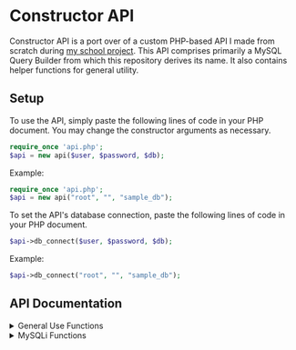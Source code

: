 # Constructor API
Constructor API is a port over of a custom PHP-based API I made from scratch during [my school project](https://github.com/heischichou/NJC-Tattoo/). This API comprises primarily a MySQL Query Builder from which this repository derives its name. It also contains helper functions for general utility.

## Setup
To use the API, simply paste the following lines of code in your PHP document. You may change the constructor arguments as necessary.
```php
require_once 'api.php';
$api = new api($user, $password, $db);
```
Example:
```php
require_once 'api.php';
$api = new api("root", "", "sample_db");
```

To set the API's database connection, paste the following lines of code in your PHP document.
```php
$api->db_connect($user, $password, $db);
```
Example:
```php
$api->db_connect("root", "", "sample_db");
```

## API Documentation

<details><summary>General Use Functions</summary>
<p>

## $api->sanitize_data($data, $type)
Santizes the given data.
Example of integer sanitization, do
```php
$data = "1Lorem2ipsum3dolor4sit5amet";
$api->sanitize_data($data, "int");
// $data = 12345;
```

Example of float sanitization, do
```php
$data = "1Lorem2ipsum3dolor4sit5amet";
$api->sanitize_data($data, "float");
// $data = 12345.67;
```

Example of email sanitization, do
```php
$data = "john.doe@test.com";
$api->sanitize_data($data, "email");
// $data = "john.doe@test.com";
```

Example of string (default case) sanitization, do
```php
$data = " <script>console.log('This is an attack.')</script> "
$api->sanitize_data($data, "string");
// $data = "console.log('This is an attack');";
```


## $api->validate_data($data, $type)
Validate the given data. Returns true if the data is valid, false otherwise.
Integer validation valid case
```php
$boolean = $api->validate_data(12345, "int");
// $boolean = true;
```

Integer validation invalid case
```php
$boolean = $api->validate_data("1Lorem2ipsum3dolor4sit5amet", "int");
// $boolean = false;
```

Float validation valid case
```php
$boolean = $api->validate_data(12345.67, "float");
// $boolean = true;
```

Float validation invalid case
```php
$boolean = $api->validate_data("1Lorem2ipsum3dolor4sit5amet.67", "float");
// $boolean = false;
```

Email validation valid case
```php
$boolean = $api->sanitize_data("john.doe@test.com", "email");
// $boolean = true;
```

Email validation invalid case
```php
$boolean = $api->sanitize_data("invalid-email#test+com", "email");
// $boolean = 'false';
```

Date validation valid case
```php
$boolean = $api->validate_data("10-17-2000", "date");
// $boolean = true;
```

Date validation invalid case - Invalid date
```php
$boolean = $api->validate_data("02-31-2000", "date");
// $boolean = false;
```

Date validation invalid case - Past date
```php
// today = '05-05-2001'
$boolean = $api->validate_data("05-03-2000", "date");
// $boolean = false;
```

Time validation valid case
```php
$boolean = $api->validate_data("05:30:00", "time");
// $boolean = true;
```

Time validation invalid case
```php
$boolean = $api->validate_data("13:72:00", "time");
// $boolean = false;
```

Birthdate validation valid case
```php
$boolean = $api->validate_data("12-1-2000", "birthdate");
// $boolean = true;
```

Birthdate validation invalid case - Invalid format
```php
$boolean = $api->validate_data("13-32-1900", "birthdate");
// $boolean = false;
```

Birthdate validation invalid case - Less than legal age
```php
$boolean = $api->validate_data("04-17-2020", "birthdate");
// $boolean = false;
```

Birthdate validation invalid case - Exceeds age limit
```php
$boolean = $api->validate_data("08-23-1810", "birthdate");
// $boolean = false;
```

String (default case) valid case
```php
$boolean = $api->sanitize_data("Hello world!", "string");
// $boolean = 'true';
```


## $api->validate_image($image, $file_size)
Validate the given file. Returns true if the file is a valid image, false otherwise.
Example of image validation, do
```php
$boolean = $api->validate_image($image, $file_size);
// $boolean = true;
```

Image validation invalid case - Invalid file extension
```php
// $file_ext = "image/webp";
$boolean = $api->validate_image($image, 5000);
// $boolean = false;
```

Image validation invalid case - Invalid file type
```php
// $file_type = "webp";
$boolean = $api->validate_image($image, 5000);
// $boolean = false;
```

Image validation invalid case - Exceeds file size limit
```php
// $file_size = 7000;
$boolean = $api->validate_image($image, 5000);
// $boolean = false;
```


## $api->generate-color()
Randomly generate a hexadecimal color code.
```php
$data = $api->generate_color();
// $data = #FDC651;
```

</p>
</details>

<details><summary>MySQLi Functions</summary>
<p>

<details><summary>Database Functions</summary>
<p>

## $api->db_return()
Returns the API's database connection.
```php
$api->db_connect("root", "", "sample_db");
$conn = $api->db_return();
```


## $api->db_disconnect()
Close the API's database connection.
```php
$api->db_disconnect();
$conn = $api->db_return();
// $conn = null;
```


## $api->db_close()
Close the given database connection. Returns true on success, false on failure.
```php
$conn = $api->db_return();
...
$api->db_return($conn);
```

</p>
</details>

<details><summary>Clause Helpers</summary>
<p>

## $api->table($string, $params)
Appends the specified tables to the given query string.
To specify a single table, do
```php
$api->table($query, $table);

Example:
$query = $api->select();
$api->params($query, '*');
$api->from($query);
$api->table($query, 'table');
// $query = 'SELECT * FROM table';
```

To specify multiple tables, do
```php
$api->table($query, array($arg1, $arg2, ..., $argN));

Example:
$query = $api->select();
$api->params($query, '*');
$api->from($query);
$api->table($query, array('table1', 'table2'));
// $query = 'SELECT * FROM table1, table2';
```


## $api->join($type, $left, $right, $left_kv, $right_kv)
Returns a join clause string with the specified join type.

To construct a default JOIN (INNER), do
```php
$join_clause = $api->join('', 'tableLeft', 'tableRight', 'tableLeft.column', 'tableRight.column');
// $join_clause = '(tableLeft JOIN tableRight ON tableLeft.column=tableRight.column)';
```

To construct a LEFT JOIN, do
```php
$join_clause = $api->join('left', 'tableLeft', 'tableRight', 'tableLeft.column', 'tableRight.column');
// $join_clause = '(tableLeft LEFT JOIN tableRight ON tableLeft.column=tableRight.column)';
```

To construct a RIGHT JOIN, do
```php
$join_clause = $api->join('right', 'tableLeft', 'tableRight', 'tableLeft.column', 'tableRight.column');
// $join_clause = '(tableLeft RIGHT JOIN tableRight ON tableLeft.column=tableRight.column)';
```

To construct a nested JOIN, do
```php
$nested_join= $api->join('', 'table1', 'table2', 'table1.column', 'table2.column');

$join_clause = $api->join('', $nested_join, 'table3', 'table2.column', 'table3.column');
// $join_clause = '((table1 JOIN table2 ON table1.column=table2.column) JOIN table3 ON table2.column=table3.column)';
```


## $api->where($string, $cols, $params)
Appends the specified SQL WHERE clause to the given query string.
To specify a single condition, do
```php
$api->where($query, $column, $param);

Example:
$query = $api->select();
$api->params($query, '*');
$api->from($query);
$api->table($query, 'table');
$api->where($query, 'column', 1);
// $query = 'SELECT * FROM table WHERE column=1';

Another example:
$query = $api->select();
$api->params($query, '*');
$api->from($query);
$api->table($query, array('table1', 'table2'));
$api->where($query, 'table1.column', 'table2.column');
// $query = 'SELECT * FROM table1, table2 WHERE table1.column=table2.column';
```


To specify multiple conditions, do
```php
$api->where($query, array($arg1, $arg2, ..., $argN), array($arg1, $arg2, ..., $argN));

Example:
$query = $api->select();
$api->params($query, '*');
$api->from($query);
$api->table($query, 'table');
$api->where($query, array('column1', 'column2'), array('value1', 'value2'));
// $query = 'SELECT * FROM table WHERE column1=value1 AND column2=value2;
```


## $api->limit($string, $limit)
Appends the specified SQL LIMIT clause to the given query string.
```php
$api->limit($query, $int);

Example:
$query = $api->select();
$api->params($query, '*');
$api->from($query);
$api->table($query, 'table');
$api->limit($query, 2);
// $query = 'SELECT * FROM table LIMIT 2';
```

## $api->order($string, $params)
Appends the specified SQL ORDER clause to the given query string.
To specify ordering by a single column, do
```php
$api->order($query, $column, $type);

Example:
$query = $api->select();
$api->params($query, '*');
$api->from($query);
$api->table($query, 'table');
$api->order($query, 'column', 'ASC');
// $query = 'SELECT * FROM table ORDER BY column ASC';
```
To specify ordering by multiple columns, do
```php
$api->order($query, array($arg1, $arg2, ..., $argN), array($arg1, $arg2, ..., $argN));

Example:
$query = $api->select();
$api->params($query, '*');
$api->from($query);
$api->table($query, 'table');
$api->order($query, array('column1', 'column2'), array('ASC', 'DESC'));
// $query = 'SELECT * FROM table ORDER BY column1 ASC, column2 DESC';
```

</p>
</details>

<details><summary>Select Functions</summary>
<p>

## $api->select()
Returns SQL SELECT to the calling string.
```php
$query = $api->select();
// $query = 'SELECT ';
```


## $api->params($string, $params)
Appends the defined parameters to given query string.
To specify a single parameter, do
```php
$api->params($query, '*');
// $query = 'SELECT * ';
```

To specify multiple parameters, do
```php
$api->params($query, array($arg1, $arg2, ..., $argN));

Example:
$query = $api->select();
$api->params($query, array('column1', 'column2', 'column3'));
// $query = 'SELECT column1, column2, column3 ';
```


## $api->from($string)
Appends SQL FROM to the given query string.
```php
$query = $api->select();
$api->params($query, '*');
$api->from($query);
// $query = 'SELECT * FROM ';
```

To construct a select query, do
```php
$query = $api->select();
$api->params($query, '*');
$api->from($query);
$api->table($query, 'table');
// $query = 'SELECT * FROM table';
```

</p>
</details>

<details><summary>Insert Functions</summary>
<p>

## $api->insert()
Returns SQL INSERT to the calling string.
```php
$query = $api->insert();
// $query = 'INSERT INTO ';
```


## $api->columns($string, $params = array())
Appends the specified SQL table columns to the given query string
```php
$api->columns($query, array($arg1, $arg2, ..., $argN));

Example:
$query = $api->insert();
$api->table($query, 'table');
$api->columns($query, array('column1', 'column2', 'column3'));
// $query = 'INSERT INTO table (column1, column2, column3) ';
```


## $api->values($string)
Appends SQL VALUES to the given query string.
```php
$query = $api->insert();
$api->table($query, 'table');
$api->columns($query, array('column1', 'column2'));
$api->values($query);
// $query = 'INSERT INTO table (column1, column2) VALUES ';
```

To construct an insert query, do
```php
$query = $api->insert();
$api->table($query, 'table');
$api->columns($query, array('column1', 'column2', 'column3'));
$api->values($query);
$api->columns($query, array('value1', 'value2', 'value3'));
// $query = 'INSERT INTO table (column1, column2, column3) VALUES (value1, value2, value3)';
```

</p>
</details>

<details><summary>Update Functions</summary>
<p>

## $api->update()
Returns SQL UPDATE to the calling string.
```php
$query = $api->update();
// $query = 'UPDATE ';
```


## $api->set($string, $cols, $params)
Appends the specified column-value pairs to the given query string.
To specify a single column-value pair, do
```php
$api->set($query, $column, $value);
```

To specify multiple column-value pairs, do
```php
$api->set($query, array($col1, $col2, ..., $colN), array($value1, $value2, ..., $valueN));

Example:
$query = $api->update();
$api->table($query, 'table');
$api->set($query, array('column1', 'column2', 'column3'), array('value1', 'value2', 'value3'));
// $query = 'UPDATE table SET column1=value1, column2=value2, column3=value3 ';
```

To construct an update query, do
```php
$query = $api->update();
$api->table($query, 'table');
$api->set($query, array('column1', 'column2', 'column3'), array('value1', 'value2', 'value3'));
$api->where($query, 'column', 'value');
// $query = 'UPDATE table SET column1=value1, column2=value2, column3=value3 WHERE column=value';
```

</p>
</details>

<details><summary>Delete Function</summary>
<p>

## $api->delete()
Returns SQL DELETE to the calling string.
```php
$query = $api->delete();
// $query = 'DELETE ';
```

To construct a delete query, do
```php
$query = $api->delete();
$api->from($query);
$api->table($query, 'table');
$api->where($query, 'column', 'value');
// $query = 'DELETE FROM table WHERE column=value';
```

</p>
</details>

<details><summary>Prepared Statement Functions</summary>
<p>

## $api->prepare($query)
Prepares the given SQL query string for execution. Returns a statement object on success, false on failure.
```php
$query = $api->select();
$api->params($query, '*');
$api->from($query);
$api->table($query, 'table');

$statement = $api->prepare($query);
```


## $api->bind_params(&$statement, $types, $params)
Binds variables to the given prepared statement. Returns true on success, false on failure.
To bind a single variable, do
```php
$query = $api->select();
$api->params($query, '*');
$api->from($query);
$api->table($query, 'table');
$api->where($query, 'column', '?');

$statement = $api->prepare($query);
$boolean = $api->bind_params($statement, "i", 1);
```

To bind multiple variables, do
```php
$query = $api->select();
$api->params($query, '*');
$api->from($query);
$api->table($query, 'table');
$api->where($query, array('column1', 'column2', 'column3'), array('?', '?', '?'));

$statement = $api->prepare($query);
$boolean = $api->bind_params($statement, "sis", array('param1', 2, 'param3'));
```


## $api->bind_result(&$statement, $types, $params)
Binds variables to the given prepared statement. Returns an array of all the bound variables on success, false on failure.
```php
$query = $api->select();
$api->params($query, array('column1', 'column2', 'column3'));
$api->from($query);
$api->table($query, 'table');
$api->where($query, 'column', '?');

$statement = $api->prepare($query);
$api->bind_params($statement, "s", $value);
$api->execute($statement);
$api->store_result($statement);
$boolean = $api->bind_result($statement, array($key1, $key2, $key3));
```


## $api->execute(&$statement)
Executes the given prepared statement. Returns true on success, false on failure.
```php
$query = $api->select();
...
$statement = $api->prepare($query);
$boolean = $api->execute($statement);
```


## $api->store_result(&$statement)
Stores the result set of a successfully executed statement in an internal buffer. Returns true on success, false on failure.
```php
$query = $api->select();
...
$api->execute($statement);
$boolean = $api->store_result($statement);
```


## $api->get_result(&$statement)
Gets the result set of a prepared statement. If the prepared statement was successfully executed, $api->get_result() returns its result set, else, it returns false.
```php
$query = $api->select();
...
$api->execute($statement);
$res = $api->get_result($statement);
```


## $api->num_rows($res)
Returns the number of rows in a given result set. If no rows are found, $api->num_rows() returns 0.
```php
$query = $api->select();
...
$res = $api->get_result($statement);
$count = $api->num_rows($res);
```


## $api->fetch_assoc(&$result)
Fetches a single row from a given result set. $api->fetch_assoc() returns an associative array representing the fetched row, null if there are no more rows in the result set, or false on failure.
```php
$query = $api->select();
...
$res = $api->get_result($statement);
$row = $api->fetch_assoc($res);
```


## $api->free_result(&$statement)
Frees the memory associated with a result set.
```php
$query = $api->select();
...
$statement = $api->prepare($query);
...
$api->free_result($statement);
```


## $api->close(&$statement)
Closes the given prepared statement. Returns true on success, false on failure.
```php
$query = $api->select();
...
$statement = $api->prepare($query);
...
$api->free($statement);
$boolean = $api->close($statement);
```

</p>
</details>

</p>
</details>

</p>
</details>